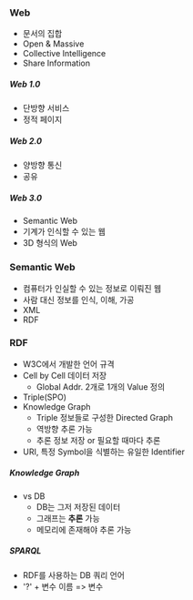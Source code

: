 ### Web

- 문서의 집합
- Open & Massive
- Collective Intelligence
- Share Information

##### Web 1.0

- 단방향 서비스
- 정적 페이지

##### Web 2.0

- 양방향 통신
- 공유

##### Web 3.0

- Semantic Web
- 기계가 인식할 수 있는 웹
- 3D 형식의 Web

### Semantic Web

- 컴퓨터가 인실할 수 있는 정보로 이뤄진 웹
- 사람 대신 정보를 인식, 이해, 가공
- XML
- RDF

### RDF

- W3C에서 개발한 언어 규격
- Cell by Cell 데이터 저장
  - Global Addr. 2개로 1개의 Value 정의
- Triple(SPO)
- Knowledge Graph
  - Triple 정보들로 구성한 Directed Graph
  - 역방향 추론 가능
  - 추론 정보 저장 or 필요할 때마다 추론
- URI, 특정 Symbol을 식별하는 유일한 Identifier

##### Knowledge Graph

- vs DB
  - DB는 그저 저장된 데이터
  - 그래프는 **추론** 가능
  - 메모리에 존재해야 추론 가능

##### SPARQL

- RDF를 사용하는 DB 쿼리 언어
- '?' + 변수 이름 => 변수
